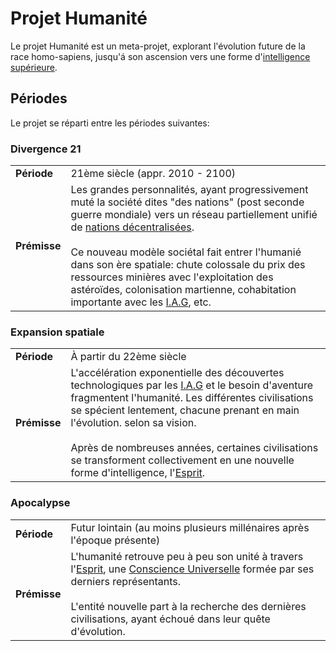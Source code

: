 # Projet Humanité

Le projet Humanité est un meta-projet, explorant l'évolution future de la race homo-sapiens, jusqu'á son ascension
vers une forme d'[intelligence supérieure](https://github.com/projet-humanite/encyclopedie/blob/main/dictionnaire/concepts/esprit.md).

## Périodes

Le projet se réparti entre les périodes suivantes:

### Divergence 21

<table>
    <tr>
        <td><b>Période</b></td>
        <td>21ème siècle (appr. 2010 - 2100)</td>
    </tr>
    <tr>
        <td><b>Prémisse</b></td>
        <td>
            Les grandes personnalités, ayant progressivement muté la société dites "des nations" (post seconde
            guerre mondiale) vers un réseau partiellement unifié de 
            <a href="https://github.com/projet-humanite/encyclopedie/blob/main/dictionnaire/concepts/network-state.md">nations décentralisées</a>.
            <br/><br/>
            Ce nouveau modèle sociétal fait entrer l'humanié dans son ère spatiale: chute colossale du prix des 
            ressources minières avec l'exploitation des astéroïdes, colonisation martienne, cohabitation
            importante avec les 
            <a href="https://github.com/projet-humanite/encyclopedie/blob/main/dictionnaire/concepts/intelligence-artificielle-generale.md">I.A.G</a>,
            etc.
        </td>
    </tr>
</table>


### Expansion spatiale

<table>
    <tr>
        <td><b>Période</b></td>
        <td>À partir du 22ème siècle</td>
    </tr>
    <tr>
        <td><b>Prémisse</b></td>
        <td>
            L'accélération exponentielle des découvertes technologiques par les
            <a href="https://github.com/projet-humanite/encyclopedie/blob/main/dictionnaire/concepts/intelligence-artificielle-generale.md">I.A.G</a>
            et le besoin d'aventure fragmentent l'humanité. Les différentes civilisations se spécient lentement, 
            chacune prenant en main l'évolution. selon sa vision. 
            <br/><br/>
            Après de nombreuses années, certaines civilisations se transforment collectivement en une nouvelle forme
            d'intelligence, l'<a href="https://github.com/projet-humanite/encyclopedie/blob/main/dictionnaire/concepts/esprit.md">Esprit</a>.
        </td>
    </tr>
</table>

### Apocalypse

<table>
    <tr>
        <td><b>Période</b></td>
        <td>Futur lointain (au moins plusieurs millénaires après l'époque présente)</td>
    </tr>
    <tr>
        <td><b>Prémisse</b></td>
        <td>
            L'humanité retrouve peu à peu son unité à travers
            l'<a href="https://github.com/projet-humanite/encyclopedie/blob/main/dictionnaire/concepts/esprit.md">Esprit</a>, 
            une 
            <a href="https://github.com/projet-humanite/encyclopedie/blob/main/dictionnaire/concepts/conscience-universelle.md">Conscience Universelle</a>
            formée par ses derniers représentants.
            <br/><br/>
            L'entité nouvelle part à la recherche des dernières civilisations, ayant échoué dans leur quête
            d'évolution.
        </td>
    </tr>
</table>
